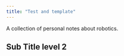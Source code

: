 ```yaml
---
title: "Test and template"
---
```


A collection of personal notes about robotics.

## Sub Title level 2
